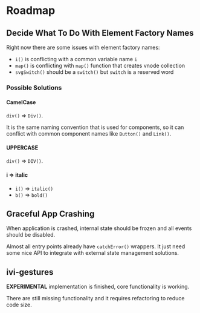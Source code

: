 # Roadmap

## Decide What To Do With Element Factory Names

Right now there are some issues with element factory names:

- `i()` is conflicting with a common variable name `i`
- `map()` is conflicting with `map()` function that creates vnode collection
- `svgSwitch()` should be a `switch()` but `switch` is a reserved word

### Possible Solutions

#### CamelCase

`div()` => `Div()`.

It is the same naming convention that is used for components, so it can conflict with common component names like
`Button()` and `Link()`.

#### UPPERCASE

`div()` => `DIV()`.

#### i => italic

- `i()` => `italic()`
- `b()` => `bold()`

## Graceful App Crashing

When application is crashed, internal state should be frozen and all events should be disabled.

Almost all entry points already have `catchError()` wrappers. It just need some nice API to integrate with external
state management solutions.

## ivi-gestures

**EXPERIMENTAL** implementation is finished, core functionality is working.

There are still missing functionality and it requires refactoring to reduce code size.
